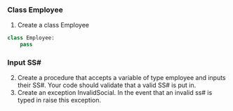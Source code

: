 ### Class Employee
1. Create a class Employee
```python
class Employee:
    pass
```
### Input SS#
2. Create a procedure that accepts a variable of type employee and inputs their SS#. Your code should validate that a 
valid SS# is put in.
3. Create an exception InvalidSocial. In the event that an invalid ss# is typed in raise this exception.
